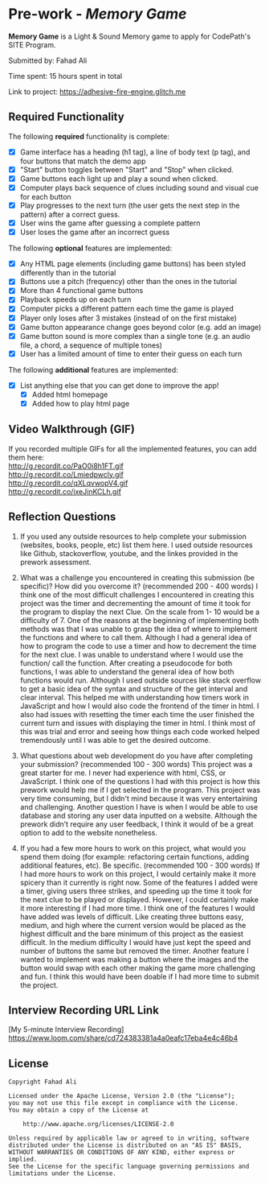 # Pre-work - _Memory Game_

**Memory Game** is a Light & Sound Memory game to apply for CodePath's SITE Program.

Submitted by: Fahad Ali

Time spent: 15 hours spent in total

Link to project: https://adhesive-fire-engine.glitch.me

## Required Functionality

The following **required** functionality is complete:

- [x] Game interface has a heading (h1 tag), a line of body text (p tag), and four buttons that match the demo app
- [x] "Start" button toggles between "Start" and "Stop" when clicked.
- [x] Game buttons each light up and play a sound when clicked.
- [x] Computer plays back sequence of clues including sound and visual cue for each button
- [x] Play progresses to the next turn (the user gets the next step in the pattern) after a correct guess.
- [x] User wins the game after guessing a complete pattern
- [x] User loses the game after an incorrect guess

The following **optional** features are implemented:

- [x] Any HTML page elements (including game buttons) has been styled differently than in the tutorial
- [x] Buttons use a pitch (frequency) other than the ones in the tutorial
- [x] More than 4 functional game buttons
- [x] Playback speeds up on each turn
- [x] Computer picks a different pattern each time the game is played
- [x] Player only loses after 3 mistakes (instead of on the first mistake)
- [x] Game button appearance change goes beyond color (e.g. add an image)
- [x] Game button sound is more complex than a single tone (e.g. an audio file, a chord, a sequence of multiple tones)
- [x] User has a limited amount of time to enter their guess on each turn

The following **additional** features are implemented:

- [x] List anything else that you can get done to improve the app!
  - [x] Added html homepage
  - [x] Added how to play html page

## Video Walkthrough (GIF)

If you recorded multiple GIFs for all the implemented features, you can add them here: <br>
http://g.recordit.co/PaO0i8h1FT.gif <br>
http://g.recordit.co/Lmiedpwcly.gif <br>
http://g.recordit.co/qXLqvwopV4.gif <br>
http://g.recordit.co/ixeJinKCLh.gif

## Reflection Questions

1. If you used any outside resources to help complete your submission (websites, books, people, etc) list them here.
   I used outside resources like Github, stackoverflow, youtube, and the linkes provided in the prework assessment.

2. What was a challenge you encountered in creating this submission (be specific)? How did you overcome it? (recommended 200 - 400 words)
   I think one of the most difficult challenges I encountered in creating this project was the timer and decrementing the amount of time it took for the program to display the next Clue.
   On the scale from 1- 10 would be a difficulty of 7.
   One of the reasons at the beginning of implementing both methods was that I was unable to grasp the idea of where to implement the functions and where to call them.
   Although I had a general idea of how to program the code to use a timer and how to decrement the time for the next clue.
   I was unable to understand where I would use the function/ call the function. After creating a pseudocode for both functions,
   I was able to understand the general idea of how both functions would run.
   Although I used outside sources like stack overflow to get a basic idea of the syntax and structure of the get interval and clear interval.
   This helped me with understanding how timers work in JavaScript and how I would also code the frontend of the timer in html.
   I also had issues with resetting the timer each time the user finished the current turn and issues with displaying the timer in html.
   I think most of this was trial and error and seeing how things each code worked helped tremendously until I was able to get the desired outcome.

3. What questions about web development do you have after completing your submission? (recommended 100 - 300 words)
   This project was a great starter for me. I never had experience with html, CSS, or JavaScript. I think one of the questions I had with this project is how this prework would help me if I get selected in the program. This project was very time consuming, but I didn't mind because it was very entertaining and challenging. Another question I have is when I would be able to use database and storing any user data inputted on a website. Although the prework didn’t require any user feedback, I think it would of be a great option to add to the website nonetheless. 

4. If you had a few more hours to work on this project, what would you spend them doing (for example: refactoring certain functions, adding additional features, etc). Be specific. (recommended 100 - 300 words)
   If I had more hours to work on this project, I would certainly make it more spicery than it currently is right now. Some of the features I added were a timer, giving users three strikes, and speeding up the time it took for the next clue to be played or displayed. However, I could certainly make it more interesting if I had more time. I think one of the features I would have added was levels of difficult. Like creating three buttons easy, medium, and high where the current version would be placed as the highest difficult and the bare minimum of this project as the easiest difficult. In the medium difficulty I would have just kept the speed and number of buttons the same but removed the timer. Another feature I wanted to implement was making a button where the images and the button would swap with each other making the game more challenging and fun. I think this would have been doable if I had more time to submit the project.

## Interview Recording URL Link

[My 5-minute Interview Recording] https://www.loom.com/share/cd724383381a4a0eafc17eba4e4c46b4

## License

    Copyright Fahad Ali

    Licensed under the Apache License, Version 2.0 (the "License");
    you may not use this file except in compliance with the License.
    You may obtain a copy of the License at

        http://www.apache.org/licenses/LICENSE-2.0

    Unless required by applicable law or agreed to in writing, software
    distributed under the License is distributed on an "AS IS" BASIS,
    WITHOUT WARRANTIES OR CONDITIONS OF ANY KIND, either express or implied.
    See the License for the specific language governing permissions and
    limitations under the License.
